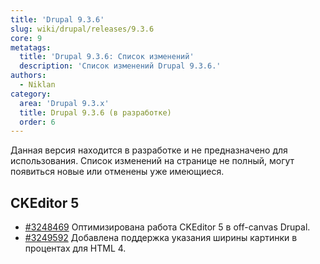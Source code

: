 ```yaml
---
title: 'Drupal 9.3.6'
slug: wiki/drupal/releases/9.3.6
core: 9
metatags:
  title: 'Drupal 9.3.6: Список изменений'
  description: 'Список изменений Drupal 9.3.6.'
authors:
  - Niklan
category:
  area: 'Drupal 9.3.x'
  title: Drupal 9.3.6 (в разработке)
  order: 6
---
```


<Aside type="warning" header="Разрабатываемая версия">

Данная версия находится в разработке и не предназначено для использования. Список изменений на странице не полный, могут появиться новые или отменены уже имеющиеся.

</Aside>

## CKEditor 5

* [#3248469](https://www.drupal.org/node/3248469) Оптимизирована работа CKEditor 5 в off-canvas Drupal.
* [#3249592](https://www.drupal.org/node/3249592) Добавлена поддержка указания ширины картинки в процентах для HTML 4.